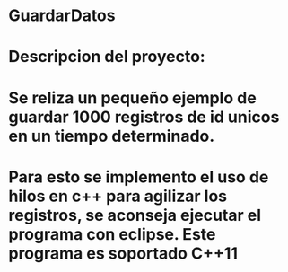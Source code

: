 # GuardarDatos

# Descripcion del proyecto: 
# Se reliza un pequeño ejemplo de guardar 1000 registros de id unicos en un tiempo determinado.
# Para esto se implemento el uso de hilos en c++ para agilizar los registros, se aconseja ejecutar el programa con eclipse. Este programa es soportado C++11